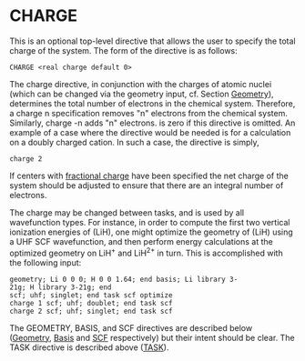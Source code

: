 # CHARGE

This is an optional top-level directive that allows the user to specify
the total charge of the system. The form of the directive is as follows:

```
CHARGE <real charge default 0>
```

The charge directive, in conjunction with the charges of atomic nuclei
(which can be changed via the geometry input, cf. Section [Geometry](Geometry "wikilink")),
determines the total number of electrons in the chemical system.
Therefore, a charge n specification removes "n" electrons from the
chemical system. Similarly, charge -n adds "n" electrons. is zero if
this directive is omitted. An example of a case where the directive
would be needed is for a calculation on a doubly charged cation. In such
a case, the directive is simply,

```
charge 2
```

If centers with [fractional charge](Geometry "wikilink") have been
specified the net charge of the system should be adjusted to ensure that
there are an integral number of electrons.

The charge may be changed between tasks, and is used by all wavefunction
types. For instance, in order to compute the first two vertical
ionization energies of \(LiH\), one might optimize the geometry of
\(LiH\) using a UHF SCF wavefunction, and then perform energy
calculations at the optimized geometry on LiH<sup>+</sup> and LiH<sup>2+</sup> in
turn. This is accomplished with the following
input:
```
geometry; Li 0 0 0; H 0 0 1.64; end basis; Li library 3-21g; H library 3-21g; end  
scf; uhf; singlet; end task scf optimize  
charge 1 scf; uhf; doublet; end task scf  
charge 2 scf; uhf; singlet; end task scf
```
The GEOMETRY, BASIS, and SCF directives are described below
([Geometry](Geometry "wikilink"), [Basis](Basis "wikilink") and
[SCF](Hartree-Fock-Theory-for-Molecules "wikilink") respectively) but
their intent should be clear. The TASK directive is described above
([TASK](TASK "wikilink")).
